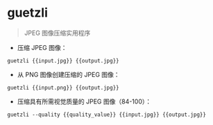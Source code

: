 # guetzli

> JPEG 图像压缩实用程序

- 压缩 JPEG 图像：

`guetzli {{input.jpg}} {{output.jpg}}`

- 从 PNG 图像创建压缩的 JPEG 图像：

`guetzli {{input.png}} {{output.jpg}}`

- 压缩具有所需视觉质量的 JPEG 图像（84-100）：

`guetzli --quality {{quality_value}} {{input.jpg}} {{output.jpg}}`

[#]: contributors: ([潘潘])